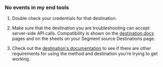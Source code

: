 ### No events in my end tools

1. Double check your credentials for that destination.

2. Make sure that the destination you are troubleshooting can accept server-side API calls. Compatibility is shown on the [destination docs](/docs/connections/destinations/) pages and on the sheets on your Segment source Destinations page.

3. Check out the [destination's documentation](/docs/connections/destinations/) to see if there are other requirements for using the method and destination you're trying to get working.
